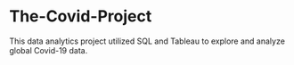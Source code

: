 # The-Covid-Project
This data analytics project utilized SQL and Tableau to explore and analyze global Covid-19 data.
